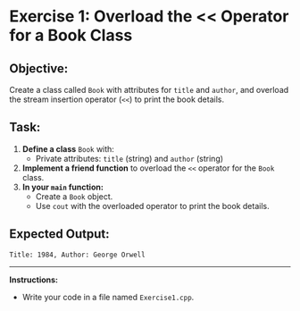# Exercise 1: Overload the << Operator for a Book Class

## Objective:
Create a class called `Book` with attributes for `title` and `author`, and overload the stream insertion operator (`<<`) to print the book details.

## Task:
1. **Define a class** `Book` with:
   - Private attributes: `title` (string) and `author` (string)
2. **Implement a friend function** to overload the `<<` operator for the `Book` class.
3. **In your `main` function:**
   - Create a `Book` object.
   - Use `cout` with the overloaded operator to print the book details.

## Expected Output:
```
Title: 1984, Author: George Orwell
```

---

**Instructions:**
- Write your code in a file named `Exercise1.cpp`.
```
